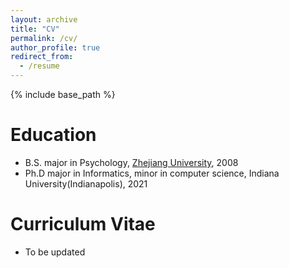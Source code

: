 ```yaml
---
layout: archive
title: "CV"
permalink: /cv/
author_profile: true
redirect_from:
  - /resume
---
```


{% include base_path %}

Education
======
* B.S. major in Psychology, [Zhejiang University](http://www.zju.edu.cn/english/), 2008
* Ph.D major in Informatics, minor in computer science, Indiana University(Indianapolis), 2021

Curriculum Vitae
======
<!-- * [Download CV](https://xing-yu.github.io/files/CV.pdf) -->
* To be updated
